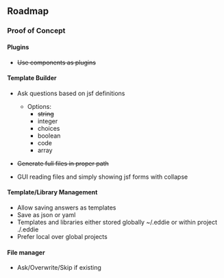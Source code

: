 ## Roadmap

### Proof of Concept

#### Plugins
 - ~~Use components as plugins~~
 
#### Template Builder
 - Ask questions based on jsf definitions
    - Options:
        - ~~string~~
        - integer
        - choices
        - boolean
        - code
        - array
   
 - ~~Generate full files in proper path~~
 - GUI reading files and simply showing jsf forms with collapse
 
#### Template/Library Management
 - Allow saving answers as templates
 - Save as json or yaml
 - Templates and libraries either stored globally ~/.eddie or within project ./.eddie
 - Prefer local over global projects
 
#### File manager
 - Ask/Overwrite/Skip if existing
 
 

 